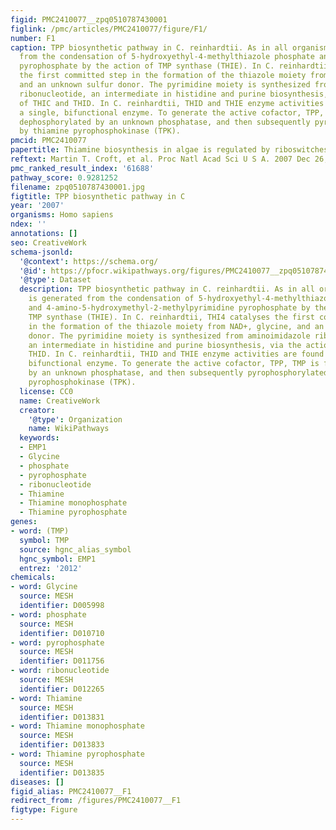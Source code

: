 ```yaml
---
figid: PMC2410077__zpq0510787430001
figlink: /pmc/articles/PMC2410077/figure/F1/
number: F1
caption: TPP biosynthetic pathway in C. reinhardtii. As in all organisms, TMP is generated
  from the condensation of 5-hydroxyethyl-4-methylthiazole phosphate and 4-amino-5-hydroxymethyl-2-methylpyrimidine
  pyrophosphate by the action of TMP synthase (THIE). In C. reinhardtii, THI4 catalyses
  the first committed step in the formation of the thiazole moiety from NAD+, glycine,
  and an unknown sulfur donor. The pyrimidine moiety is synthesized from aminoimidazole
  ribonucleotide, an intermediate in histidine and purine biosynthesis, via the action
  of THIC and THID. In C. reinhardtii, THID and THIE enzyme activities are found in
  a single, bifunctional enzyme. To generate the active cofactor, TPP, TMP is first
  dephosphorylated by an unknown phosphatase, and then subsequently pyrophosphorylated
  by thiamine pyrophosphokinase (TPK).
pmcid: PMC2410077
papertitle: Thiamine biosynthesis in algae is regulated by riboswitches.
reftext: Martin T. Croft, et al. Proc Natl Acad Sci U S A. 2007 Dec 26;104(52):20770-20775.
pmc_ranked_result_index: '61688'
pathway_score: 0.9281252
filename: zpq0510787430001.jpg
figtitle: TPP biosynthetic pathway in C
year: '2007'
organisms: Homo sapiens
ndex: ''
annotations: []
seo: CreativeWork
schema-jsonld:
  '@context': https://schema.org/
  '@id': https://pfocr.wikipathways.org/figures/PMC2410077__zpq0510787430001.html
  '@type': Dataset
  description: TPP biosynthetic pathway in C. reinhardtii. As in all organisms, TMP
    is generated from the condensation of 5-hydroxyethyl-4-methylthiazole phosphate
    and 4-amino-5-hydroxymethyl-2-methylpyrimidine pyrophosphate by the action of
    TMP synthase (THIE). In C. reinhardtii, THI4 catalyses the first committed step
    in the formation of the thiazole moiety from NAD+, glycine, and an unknown sulfur
    donor. The pyrimidine moiety is synthesized from aminoimidazole ribonucleotide,
    an intermediate in histidine and purine biosynthesis, via the action of THIC and
    THID. In C. reinhardtii, THID and THIE enzyme activities are found in a single,
    bifunctional enzyme. To generate the active cofactor, TPP, TMP is first dephosphorylated
    by an unknown phosphatase, and then subsequently pyrophosphorylated by thiamine
    pyrophosphokinase (TPK).
  license: CC0
  name: CreativeWork
  creator:
    '@type': Organization
    name: WikiPathways
  keywords:
  - EMP1
  - Glycine
  - phosphate
  - pyrophosphate
  - ribonucleotide
  - Thiamine
  - Thiamine monophosphate
  - Thiamine pyrophosphate
genes:
- word: (TMP)
  symbol: TMP
  source: hgnc_alias_symbol
  hgnc_symbol: EMP1
  entrez: '2012'
chemicals:
- word: Glycine
  source: MESH
  identifier: D005998
- word: phosphate
  source: MESH
  identifier: D010710
- word: pyrophosphate
  source: MESH
  identifier: D011756
- word: ribonucleotide
  source: MESH
  identifier: D012265
- word: Thiamine
  source: MESH
  identifier: D013831
- word: Thiamine monophosphate
  source: MESH
  identifier: D013833
- word: Thiamine pyrophosphate
  source: MESH
  identifier: D013835
diseases: []
figid_alias: PMC2410077__F1
redirect_from: /figures/PMC2410077__F1
figtype: Figure
---
```

